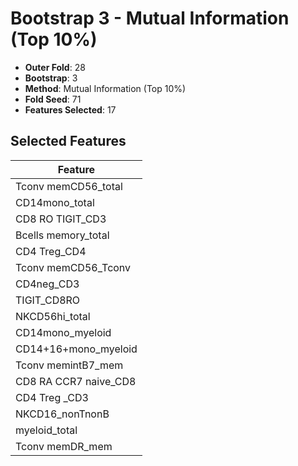 # Bootstrap 3 - Mutual Information (Top 10%)

- **Outer Fold**: 28
- **Bootstrap**: 3
- **Method**: Mutual Information (Top 10%)
- **Fold Seed**: 71
- **Features Selected**: 17

## Selected Features

| Feature |
|---------|
| Tconv memCD56_total |
| CD14mono_total |
| CD8 RO TIGIT_CD3 |
| Bcells memory_total |
| CD4 Treg_CD4 |
| Tconv memCD56_Tconv |
| CD4neg_CD3 |
| TIGIT_CD8RO |
| NKCD56hi_total |
| CD14mono_myeloid |
| CD14+16+mono_myeloid |
| Tconv memintB7_mem |
| CD8 RA CCR7 naive_CD8 |
| CD4 Treg _CD3 |
| NKCD16_nonTnonB |
| myeloid_total |
| Tconv memDR_mem |
